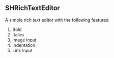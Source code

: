 ## SHRichTextEditor
A simple rich text editor with the following features:
1. Bold
2. Italics
3. Image Input
4. Indentation
5. Link Input
